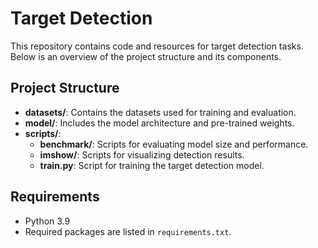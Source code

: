 # Target Detection

This repository contains code and resources for target detection tasks. Below is an overview of the project structure and its components.

## Project Structure

- **datasets/**: Contains the datasets used for training and evaluation.
- **model/**: Includes the model architecture and pre-trained weights.
- **scripts/**:
    - **benchmark/**: Scripts for evaluating model size and performance.
    - **imshow/**: Scripts for visualizing detection results.
    - **train.py**: Script for training the target detection model.

## Requirements

- Python 3.9
- Required packages are listed in `requirements.txt`.

